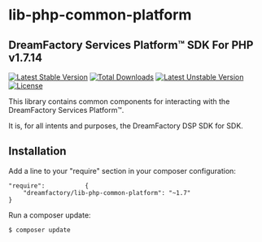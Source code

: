 # lib-php-common-platform

## DreamFactory Services Platform&trade; SDK For PHP v1.7.14
[![Latest Stable Version](https://poser.pugx.org/dreamfactory/lib-php-common-platform/v/stable.svg)](https://packagist.org/packages/dreamfactory/lib-php-common-platform) [![Total Downloads](https://poser.pugx.org/dreamfactory/lib-php-common-platform/downloads.svg)](https://packagist.org/packages/dreamfactory/lib-php-common-platform) [![Latest Unstable Version](https://poser.pugx.org/dreamfactory/lib-php-common-platform/v/unstable.svg)](https://packagist.org/packages/dreamfactory/lib-php-common-platform) [![License](https://poser.pugx.org/dreamfactory/lib-php-common-platform/license.svg)](https://packagist.org/packages/dreamfactory/lib-php-common-platform)

This library contains common components for interacting with the DreamFactory Services Platform&trade;.

It is, for all intents and purposes, the DreamFactory DSP SDK for SDK.

## Installation

Add a line to your "require" section in your composer configuration:

	"require":           {
		"dreamfactory/lib-php-common-platform": "~1.7"
	}

Run a composer update:

    $ composer update

